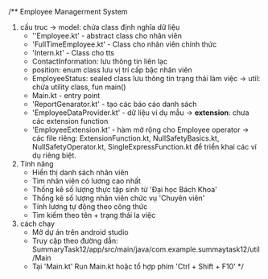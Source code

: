 /** Employee Managerment System
1. cấu truc
-> model: chứa class định nghĩa dữ liệu
    + ''Employee.kt' - abstract class cho nhân viên
    + 'FullTimeEmployee.kt' - Class cho nhân viên chính thức
    + 'Intern.kt' - Class cho tts
    + ContactInformation: lưu thông tin liên lạc
    + position: enum class lưu vị trí cấp bậc nhân viên
    + EmployeeStatus: sealed class lưu thông tin trạng thái làm việc
-> util: chứa utility class, fun main()
    + Main.kt - entry point
    + 'ReportGenarator.kt' - tạo các báo cáo danh sách
    + 'EmployeeDataProvider.kt' - dữ liệu ví dụ mẫu
-> **extension**: chưa các extension function
    + 'EmployeeExtension.kt' - hàm mở rộng cho Employee operator
-> các file riêng: ExtensionFunction.kt, NullSafetyBasics.kt, NullSafetyOperator.kt, SingleExpressFunction.kt
   để triển khai các ví dụ riêng biệt.
2. Tính năng
   -  Hiển thị danh sách nhân viên
   -  Tìm nhân viên có lương cao nhất
   -  Thống kê số lượng thực tập sinh từ 'Đại học Bách Khoa'
   -  Thống kê số lượng nhân viên chức vụ 'Chuyên viên'
   -  Tính lương tự động theo công thức
   -  Tìm kiếm theo tên + trạng thái la việc
3. cách chạy
   - Mở dự án trên android studio
   - Truy cập theo đường dẫn: SummaryTask12/app/src/main/java/com.example.summaytask12/util/Main
   - Tại 'Main.kt' Run Main.kt hoặc tổ hợp phím 'Ctrl + Shift + F10'
   */